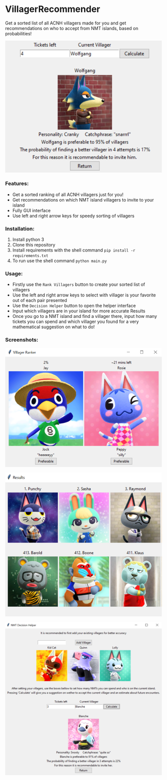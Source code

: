 # VillagerRecommender
Get a sorted list of all ACNH villagers made for you and get recommendations on who to accept from NMT islands, based on probabilities!

![Recommender](screenshots/wolfgang.PNG?raw=true)

### Features:

* Get a sorted ranking of all ACNH villagers just for you!  
* Get recommendations on which NMT island villagers to invite to your island  
* Fully GUI interface  
* Use left and right arrow keys for speedy sorting of villagers  

### Installation:

1. Install python 3  
2. Clone this repository  
3. Install requirements with the shell command `pip install -r requirements.txt`  
4. To run use the shell command `python main.py`  

### Usage:

* Firstly use the `Rank Villagers` button to create your sorted list of villagers    
* Use the left and right arrow keys to select with villager is your favorite out of each pair presented  
* Use the `Decision Helper` button to open the helper interface  
* Input which villagers are in your island for more accurate Results  
* Once you go to a NMT island and find a villager there, input how many tickets you can spend and which villager you found for a very mathematical suggestion on what to do!  


### Screenshots:

![Sorting screen](screenshots/compare.PNG?raw=true)

![Top villagers](screenshots/top.PNG?raw=true)

![Recommender screen](screenshots/blanche.PNG?raw=true)
